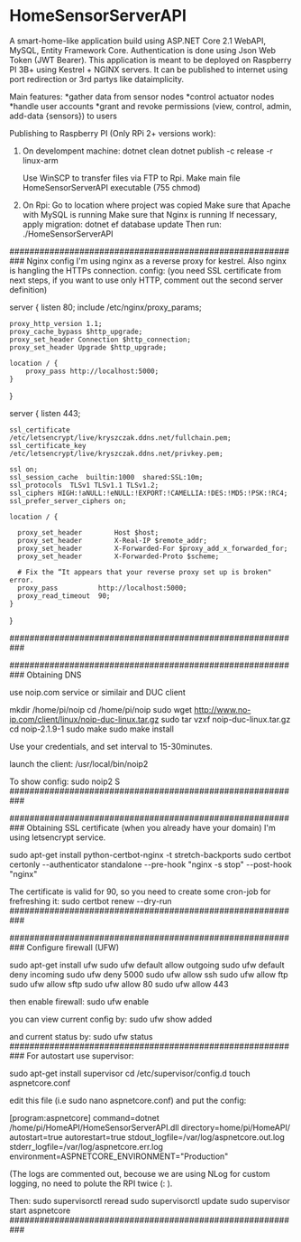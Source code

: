 # HomeSensorServerAPI

A smart-home-like application build using ASP.NET Core 2.1 WebAPI, MySQL, Entity Framework Core.
Authentication is done using Json Web Token (JWT Bearer).
This application is meant to be deployed on Raspberry PI 3B+ using Kestrel + NGINX servers.
It can be published to internet using port redirection or 3rd partys like dataimplicity.

Main features:
 *gather data from sensor nodes
 *control actuator nodes
 *handle user accounts
 *grant and revoke permissions (view, control, admin, add-data {sensors}) to users
 
 Publishing to Raspberry PI (Only RPi 2+ versions work):
 1) On develompent machine:
	dotnet clean
	dotnet publish -c release -r linux-arm
	
	Use WinSCP to transfer files via FTP to Rpi.
	Make main file HomeSensorServerAPI executable (755 chmod)
	
2) On Rpi:
	Go to location where project was copied
	Make sure that Apache with MySQL is running
	Make sure that Nginx is running
	If necessary, apply migration:
	dotnet ef database update
	Then run:
	./HomeSensorServerAPI


###########################################################
Nginx config
I'm using nginx as a reverse proxy for kestrel. Also nginx is hangling the HTTPs connection.
config: (you need SSL certificate from next steps, if you want to use only HTTP, comment out the second server definition)

server {
    listen 80;
    include /etc/nginx/proxy_params;

    proxy_http_version 1.1;
    proxy_cache_bypass $http_upgrade;
    proxy_set_header Connection $http_connection;
    proxy_set_header Upgrade $http_upgrade;

    location / {
        proxy_pass http://localhost:5000;
    }
}

server {
    listen 443;

    ssl_certificate           /etc/letsencrypt/live/kryszczak.ddns.net/fullchain.pem;
    ssl_certificate_key       /etc/letsencrypt/live/kryszczak.ddns.net/privkey.pem;

    ssl on;
    ssl_session_cache  builtin:1000  shared:SSL:10m;
    ssl_protocols  TLSv1 TLSv1.1 TLSv1.2;
    ssl_ciphers HIGH:!aNULL:!eNULL:!EXPORT:!CAMELLIA:!DES:!MD5:!PSK:!RC4;
    ssl_prefer_server_ciphers on;

    location / {

      proxy_set_header        Host $host;
      proxy_set_header        X-Real-IP $remote_addr;
      proxy_set_header        X-Forwarded-For $proxy_add_x_forwarded_for;
      proxy_set_header        X-Forwarded-Proto $scheme;

      # Fix the “It appears that your reverse proxy set up is broken" error.
      proxy_pass          http://localhost:5000;
      proxy_read_timeout  90;
    }
}

###########################################################

###########################################################
Obtaining DNS

use noip.com service or similair and DUC client

mkdir /home/pi/noip
cd /home/pi/noip
sudo wget http://www.no-ip.com/client/linux/noip-duc-linux.tar.gz
sudo tar vzxf noip-duc-linux.tar.gz
cd noip-2.1.9-1
sudo make
sudo make install

Use your credentials, and set interval to 15-30minutes.

launch the client:
/usr/local/bin/noip2

To show config:
sudo noip2 ­S
###########################################################

###########################################################
Obtaining SSL certificate (when you already have your domain)
I'm using letsencrypt service. 

sudo apt-get install python-certbot-nginx -t stretch-backports
sudo certbot certonly --authenticator standalone --pre-hook "nginx -s stop" --post-hook "nginx"

The certificate is valid for 90, so you need to create some cron-job for frefreshing it:
sudo certbot renew --dry-run
###########################################################


###########################################################
Configure firewall (UFW)

sudo apt-get install ufw
sudo ufw default allow outgoing
sudo ufw default deny incoming
sudo ufw deny 5000
sudo ufw allow ssh
sudo ufw allow ftp
sudo ufw allow sftp
sudo ufw allow 80
sudo ufw allow 443

then enable firewall:
sudo ufw enable

you can view current config by:
sudo ufw show added

and current status by:
sudo ufw status
###########################################################
For autostart use supervisor:

sudo apt-get install supervisor
cd /etc/supervisor/config.d
touch aspnetcore.conf 

edit this file (i.e sudo nano aspnetcore.conf) and put the config:

[program:aspnetcore]
command=dotnet /home/pi/HomeAPI/HomeSensorServerAPI.dll
directory=home/pi/HomeAPI/
autostart=true
autorestart=true
stdout_logfile=/var/log/aspnetcore.out.log
stderr_logfile=/var/log/aspnetcore.err.log
environment=ASPNETCORE_ENVIRONMENT="Production"

(The logs are commented out, becouse we are using NLog for custom logging, no need to polute the RPI twice (: ).

Then:
sudo supervisorctl reread
sudo supervisorctl update
sudo supervisor start aspnetcore
###########################################################